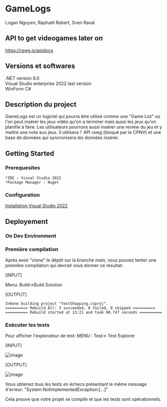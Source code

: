 # GameLogs

Logan Nguyen, Raphaël Robert, Sven Raval

## API to get videogames later on
https://rawg.io/apidocs


## Versions et softwares

.NET version 6.0  
Visual Studio enterprise 2022 last version  
WinForm C#  

## Description du project 

GameLogs est un logiciel qui pourra être utilisé comme une "Game List" où l'on peut insérer les jeux vidéo qu'on a terminer mais aussi les jeux qu'on planifie à faire. Les utilisateurs pourrons aussi insérer une review du jeu et y mettre une note aux jeux. Il utilisera l' API rawg (bloqué par le CPNV) et une base de données qui syncronisera les données insérer.

## Getting Started

### Prerequesites
	*IDE : Visual Studio 2022
	*Package Manager : Nuget

### Configuration
[Installation Visual Studio 2022](https://learn.microsoft.com/en-us/visualstudio/install/install-visual-studio?view=vs-2022)

## Deployement

### On Dev Environment

### Première compilation
Après avoir "clone" le dépôt sur la branche main, vous pouvez tenter une première compilation qui devrait vous donner ce résultat:

[INPUT]

Menu: Build->Build Solution

[OUTPUT]
```
3>Done building project "TestShopping.csproj".
========== Rebuild All: 3 succeeded, 0 failed, 0 skipped ==========
========== Rebuild started at 13:21 and took 00.747 seconds ==========
```
### Exécuter les tests

Pour afficher l'explorateur de test:
MENU : Test-> Test Explorer

[INPUT]

![image](https://github.com/CPNV-226a/Shopping/assets/5616312/4d05053e-f261-41a3-b445-f6d79bf80eb1)

[OUTPUT]

![image](https://github.com/CPNV-226a/Shopping/assets/5616312/182d2ce6-f4aa-465a-be9c-0215d458ee7c)

Vous obtenez tous les tests en échecs présentant le même message d'erreur:
"System.NotImplementedException:[...]"

Cela prouve que votre projet se compile et que les tests sont opérationnels.